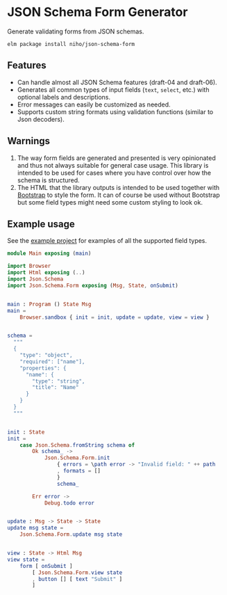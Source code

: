 # JSON Schema Form Generator

Generate validating forms from JSON schemas.

    elm package install niho/json-schema-form

## Features

* Can handle almost all JSON Schema features (draft-04 and draft-06).
* Generates all common types of input fields (`text`, `select`, etc.) with optional labels and descriptions.
* Error messages can easily be customized as needed.
* Supports custom string formats using validation functions (similar to Json decoders).


## Warnings

1. The way form fields are generated and presented is very opinionated and thus not always suitable for general case usage. This library is intended to be used for cases where you have control over how the schema is structured.
2. The HTML that the library outputs is intended to be used together with [Bootstrap](https://getbootstrap.com/) to style the form. It can of course be used without Bootstrap but some field types might need some custom styling to look ok.


## Example usage

See the [example project](https://github.com/niho/json-schema-form/tree/master/example) for examples of all the supported field types.

```elm
module Main exposing (main)

import Browser
import Html exposing (..)
import Json.Schema
import Json.Schema.Form exposing (Msg, State, onSubmit)


main : Program () State Msg
main =
    Browser.sandbox { init = init, update = update, view = view }


schema =
  """
  {
    "type": "object",
    "required": ["name"],
    "properties": {
      "name": {
        "type": "string",
        "title": "Name"
      }
    }
  }
  """


init : State
init =
    case Json.Schema.fromString schema of
        Ok schema_ ->
            Json.Schema.Form.init
                { errors = \path error -> "Invalid field: " ++ path
                , formats = []
                }
                schema_

        Err error ->
            Debug.todo error


update : Msg -> State -> State
update msg state =
    Json.Schema.Form.update msg state


view : State -> Html Msg
view state =
    form [ onSubmit ]
        [ Json.Schema.Form.view state
        , button [] [ text "Submit" ]
        ]
```
